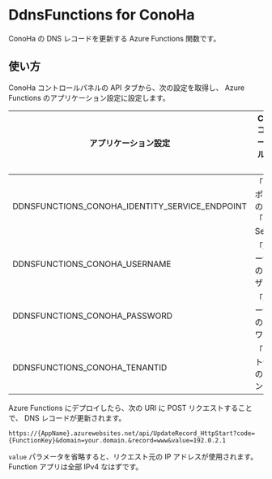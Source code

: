 # DdnsFunctions for ConoHa
ConoHa の DNS レコードを更新する Azure Functions 関数です。

## 使い方
ConoHa コントロールパネルの API タブから、次の設定を取得し、 Azure Functions のアプリケーション設定に設定します。

| アプリケーション設定 | ConoHa コントロールパネル内の名称 |
| ------------------ | ------------------------------- |
| DDNSFUNCTIONS_CONOHA_IDENTITY_SERVICE_ENDPOINT | 「エンドポイント」の「Identity Service」 |
| DDNSFUNCTIONS_CONOHA_USERNAME | 「APIユーザー」の「ユーザー名」 |
| DDNSFUNCTIONS_CONOHA_PASSWORD | 「APIユーザー」の「パスワード」 |
| DDNSFUNCTIONS_CONOHA_TENANTID | 「テナント情報」の「テナントID」 |

Azure Functions にデプロイしたら、次の URI に POST リクエストすることで、 DNS レコードが更新されます。

```
https://{AppName}.azurewebsites.net/api/UpdateRecord_HttpStart?code={FunctionKey}&domain=your.domain.&record=www&value=192.0.2.1
```

`value` パラメータを省略すると、リクエスト元の IP アドレスが使用されます。 Function アプリは全部 IPv4 なはずです。
